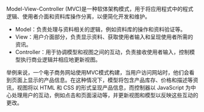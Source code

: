 

Model-View-Controller (MVC)是一种软体架构模式，用于将应用程式中的程式逻辑、使用者介面和资料库操作分离，以便简化开发和维护。

- Model：负责处理与资料相关的逻辑，例如资料库的操作和资料验证等。
- View：用户介面部分，负责显示资料、获取使用者输入和呈现使用者所需的资讯。
- Controller：用于协调模型和视图之间的互动，负责接收使用者输入，控制模型执行商业逻辑并相应地更新视图。

举例来说，一个电子商务网站使用MVC模式构建，当用户访问网站时，他们会看到页面上显示的产品信息。在这种情况下，模型将包含产品库存、价格和描述等资讯，视图将以 HTML 和 CSS 的形式呈现产品信息，而控制器以 JavaScript 为中心处理用户的互动，例如点击和页面滚动等，并更新视图和模型以反映这些互动的更改。